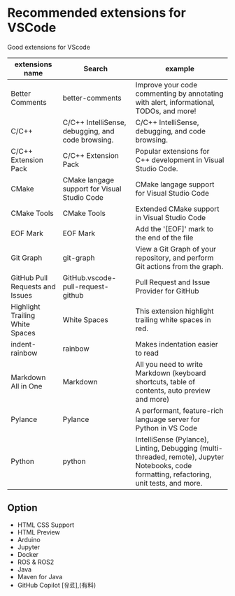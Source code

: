 # Recommended extensions for VSCode
Good extensions for VScode

extensions name|Search|example|
|------|------|-----|
|Better Comments|better-comments|Improve your code commenting by annotating with alert, informational, TODOs, and more!|
|C/C++|C/C++ IntelliSense, debugging, and code browsing.|C/C++ IntelliSense, debugging, and code browsing.|
|C/C++ Extension Pack|C/C++ Extension Pack|Popular extensions for C++ development in Visual Studio Code.
|CMake|CMake langage support for Visual Studio Code|CMake langage support for Visual Studio Code|
|CMake Tools|CMake Tools|Extended CMake support in Visual Studio Code|
|EOF Mark|EOF Mark|Add the '[EOF]' mark to the end of the file|
|Git Graph|git-graph|View a Git Graph of your repository, and perform Git actions from the graph.|
|GitHub Pull Requests and Issues|GitHub.vscode-pull-request-github|Pull Request and Issue Provider for GitHub|
|Highlight Trailing White Spaces|White Spaces|This extension highlight trailing white spaces in red.|
|indent-rainbow|rainbow|Makes indentation easier to read|
|Markdown All in One|Markdown|All you need to write Markdown (keyboard shortcuts, table of contents, auto preview and more)|
|Pylance|Pylance|A performant, feature-rich language server for Python in VS Code
|Python|python|IntelliSense (Pylance), Linting, Debugging (multi-threaded, remote), Jupyter Notebooks, code formatting, refactoring, unit tests, and more.|


## Option

- HTML CSS Support
- HTML Preview
- Arduino
- Jupyter
- Docker
- ROS & ROS2
- Java
- Maven for Java
- GitHub Copilot [유료],(有料)
  


